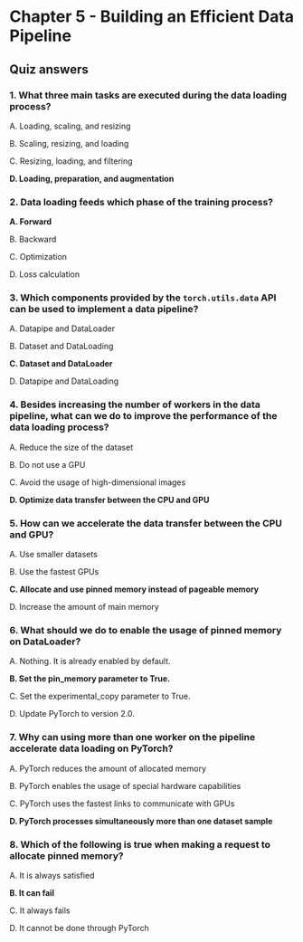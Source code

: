 # Chapter 5 - Building an Efficient Data Pipeline

## Quiz answers

### 1. What three main tasks are executed during the data loading process?

A. Loading, scaling, and resizing

B. Scaling, resizing, and loading

C. Resizing, loading, and filtering

**D. Loading, preparation, and augmentation**

### 2. Data loading feeds which phase of the training process?

**A. Forward**

B. Backward

C. Optimization

D. Loss calculation

### 3. Which components provided by the `torch.utils.data` API can be used to implement a data pipeline?

A. Datapipe and DataLoader

B. Dataset and DataLoading

**C. Dataset and DataLoader**

D. Datapipe and DataLoading

### 4. Besides increasing the number of workers in the data pipeline, what can we do to improve the performance of the data loading process?

A. Reduce the size of the dataset

B. Do not use a GPU

C. Avoid the usage of high-dimensional images

**D. Optimize data transfer between the CPU and GPU**

### 5. How can we accelerate the data transfer between the CPU and GPU?

A. Use smaller datasets

B. Use the fastest GPUs

**C. Allocate and use pinned memory instead of pageable memory**

D. Increase the amount of main memory

### 6. What should we do to enable the usage of pinned memory on DataLoader?

A. Nothing. It is already enabled by default.

**B. Set the pin_memory parameter to True.**

C. Set the experimental_copy parameter to True.

D. Update PyTorch to version 2.0.

### 7. Why can using more than one worker on the pipeline accelerate data loading on PyTorch?

A. PyTorch reduces the amount of allocated memory

B. PyTorch enables the usage of special hardware capabilities

C. PyTorch uses the fastest links to communicate with GPUs

**D. PyTorch processes simultaneously more than one dataset sample**

### 8. Which of the following is true when making a request to allocate pinned memory?

A. It is always satisfied

**B. It can fail**

C. It always fails

D. It cannot be done through PyTorch
